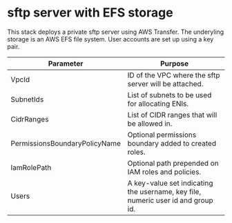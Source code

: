 # sftp server with EFS storage

This stack deploys a private sftp server using AWS Transfer. The underyling storage is an AWS EFS
file system. User accounts are set up using a key pair.


| Parameter | Purpose |
| ------------- | ------------ |
| VpcId | ID of the VPC where the sftp server will be attached. |
| SubnetIds | List of subnets to be used for allocating ENIs. |
| CidrRanges | List of CIDR ranges that will be allowed in. |
| PermissionsBoundaryPolicyName | Optional permissions boundary added to created roles. |
| IamRolePath | Optional path prepended on IAM roles and policies. |
| Users | A key-value set indicating the username, key file, numeric user id and group id. |
